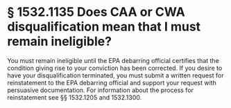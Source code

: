 # § 1532.1135   Does CAA or CWA disqualification mean that I must remain ineligible?

You must remain ineligible until the EPA debarring official certifies that the condition giving rise to your conviction has been corrected. If you desire to have your disqualification terminated, you must submit a written request for reinstatement to the EPA debarring official and support your request with persuasive documentation. For information about the process for reinstatement see §§ 1532.1205 and 1532.1300.




